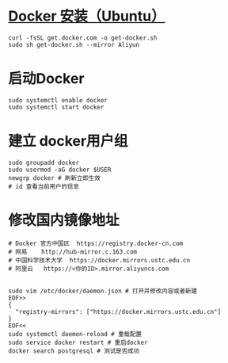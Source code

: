 # [Docker 安装（Ubuntu）](https://yeasy.gitbook.io/docker_practice/install/ubuntu)

```shell
curl -fsSL get.docker.com -o get-docker.sh
sudo sh get-docker.sh --mirror Aliyun
```

# 启动Docker

```shell
sudo systemctl enable docker
sudo systemctl start docker
```

# 建立 docker用户组

```shell
sudo groupadd docker
sudo usermod -aG docker $USER
newgrp docker # 刷新立即生效
# id 查看当前用户的信息
```

# 修改国内镜像地址

```shell
# Docker 官方中国区	https://registry.docker-cn.com
# 网易	http://hub-mirror.c.163.com
# 中国科学技术大学	https://docker.mirrors.ustc.edu.cn
# 阿里云	https://<你的ID>.mirror.aliyuncs.com


sudo vim /etc/docker/daemon.json # 打开并修改内容或者新建
EOF>>
{
  "registry-mirrors": ["https://docker.mirrors.ustc.edu.cn"]
}
EOF<<
sudo systemctl daemon-reload # 重载配置
sudo service docker restart # 重启docker
docker search postgresql # 测试是否成功
```

